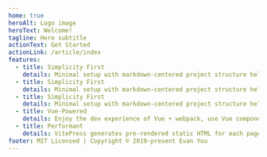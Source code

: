 ```yaml
---
home: true
heroAlt: Logo image
heroText: Welcome!
tagline: Hero subtitle
actionText: Get Started
actionLink: /article/index
features:
  - title: Simplicity First
    details: Minimal setup with markdown-centered project structure helps you focus on writing.
  - title: Simplicity First
    details: Minimal setup with markdown-centered project structure helps you focus on writing.
  - title: Simplicity First
    details: Minimal setup with markdown-centered project structure helps you focus on writing.
  - title: Vue-Powered
    details: Enjoy the dev experience of Vue + webpack, use Vue components in markdown, and develop custom themes with Vue.
  - title: Performant
    details: VitePress generates pre-rendered static HTML for each page, and runs as an SPA once a page is loaded.
footer: MIT Licensed | Copyright © 2019-present Evan You
---
```

